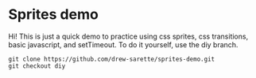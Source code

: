 # Sprites demo
Hi! This is just a quick demo to practice using css sprites, css transitions, basic javascript, and setTimeout. To do it yourself, use the diy branch. 

```
git clone https://github.com/drew-sarette/sprites-demo.git
git checkout diy
```
